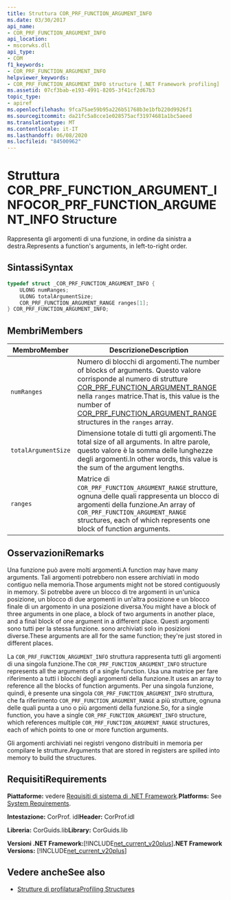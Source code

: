 ```yaml
---
title: Struttura COR_PRF_FUNCTION_ARGUMENT_INFO
ms.date: 03/30/2017
api_name:
- COR_PRF_FUNCTION_ARGUMENT_INFO
api_location:
- mscorwks.dll
api_type:
- COM
f1_keywords:
- COR_PRF_FUNCTION_ARGUMENT_INFO
helpviewer_keywords:
- COR_PRF_FUNCTION_ARGUMENT_INFO structure [.NET Framework profiling]
ms.assetid: 07cf3bab-e193-4991-8205-3f41cf2d67b3
topic_type:
- apiref
ms.openlocfilehash: 9fca75ae59b95a226b51768b3e1bfb220d9926f1
ms.sourcegitcommit: da21fc5a8cce1e028575acf31974681a1bc5aeed
ms.translationtype: MT
ms.contentlocale: it-IT
ms.lasthandoff: 06/08/2020
ms.locfileid: "84500962"
---
```

# <a name="cor_prf_function_argument_info-structure"></a><span data-ttu-id="5e0db-102">Struttura COR_PRF_FUNCTION_ARGUMENT_INFO</span><span class="sxs-lookup"><span data-stu-id="5e0db-102">COR_PRF_FUNCTION_ARGUMENT_INFO Structure</span></span>
<span data-ttu-id="5e0db-103">Rappresenta gli argomenti di una funzione, in ordine da sinistra a destra.</span><span class="sxs-lookup"><span data-stu-id="5e0db-103">Represents a function's arguments, in left-to-right order.</span></span>  
  
## <a name="syntax"></a><span data-ttu-id="5e0db-104">Sintassi</span><span class="sxs-lookup"><span data-stu-id="5e0db-104">Syntax</span></span>  
  
```cpp  
typedef struct _COR_PRF_FUNCTION_ARGUMENT_INFO {  
    ULONG numRanges;  
    ULONG totalArgumentSize;  
    COR_PRF_FUNCTION_ARGUMENT_RANGE ranges[1];  
} COR_PRF_FUNCTION_ARGUMENT_INFO;  
```  
  
## <a name="members"></a><span data-ttu-id="5e0db-105">Membri</span><span class="sxs-lookup"><span data-stu-id="5e0db-105">Members</span></span>  
  
|<span data-ttu-id="5e0db-106">Membro</span><span class="sxs-lookup"><span data-stu-id="5e0db-106">Member</span></span>|<span data-ttu-id="5e0db-107">Descrizione</span><span class="sxs-lookup"><span data-stu-id="5e0db-107">Description</span></span>|  
|------------|-----------------|  
|`numRanges`|<span data-ttu-id="5e0db-108">Numero di blocchi di argomenti.</span><span class="sxs-lookup"><span data-stu-id="5e0db-108">The number of blocks of arguments.</span></span> <span data-ttu-id="5e0db-109">Questo valore corrisponde al numero di strutture [COR_PRF_FUNCTION_ARGUMENT_RANGE](cor-prf-function-argument-range-structure.md) nella `ranges` matrice.</span><span class="sxs-lookup"><span data-stu-id="5e0db-109">That is, this value is the number of [COR_PRF_FUNCTION_ARGUMENT_RANGE](cor-prf-function-argument-range-structure.md) structures in the `ranges` array.</span></span>|  
|`totalArgumentSize`|<span data-ttu-id="5e0db-110">Dimensione totale di tutti gli argomenti.</span><span class="sxs-lookup"><span data-stu-id="5e0db-110">The total size of all arguments.</span></span> <span data-ttu-id="5e0db-111">In altre parole, questo valore è la somma delle lunghezze degli argomenti.</span><span class="sxs-lookup"><span data-stu-id="5e0db-111">In other words, this value is the sum of the argument lengths.</span></span>|  
|`ranges`|<span data-ttu-id="5e0db-112">Matrice di `COR_PRF_FUNCTION_ARGUMENT_RANGE` strutture, ognuna delle quali rappresenta un blocco di argomenti della funzione.</span><span class="sxs-lookup"><span data-stu-id="5e0db-112">An array of `COR_PRF_FUNCTION_ARGUMENT_RANGE` structures, each of which represents one block of function arguments.</span></span>|  
  
## <a name="remarks"></a><span data-ttu-id="5e0db-113">Osservazioni</span><span class="sxs-lookup"><span data-stu-id="5e0db-113">Remarks</span></span>  
 <span data-ttu-id="5e0db-114">Una funzione può avere molti argomenti.</span><span class="sxs-lookup"><span data-stu-id="5e0db-114">A function may have many arguments.</span></span> <span data-ttu-id="5e0db-115">Tali argomenti potrebbero non essere archiviati in modo contiguo nella memoria.</span><span class="sxs-lookup"><span data-stu-id="5e0db-115">Those arguments might not be stored contiguously in memory.</span></span> <span data-ttu-id="5e0db-116">Si potrebbe avere un blocco di tre argomenti in un'unica posizione, un blocco di due argomenti in un'altra posizione e un blocco finale di un argomento in una posizione diversa.</span><span class="sxs-lookup"><span data-stu-id="5e0db-116">You might have a block of three arguments in one place, a block of two arguments in another place, and a final block of one argument in a different place.</span></span> <span data-ttu-id="5e0db-117">Questi argomenti sono tutti per la stessa funzione. sono archiviati solo in posizioni diverse.</span><span class="sxs-lookup"><span data-stu-id="5e0db-117">These arguments are all for the same function; they're just stored in different places.</span></span>  
  
 <span data-ttu-id="5e0db-118">La `COR_PRF_FUNCTION_ARGUMENT_INFO` struttura rappresenta tutti gli argomenti di una singola funzione.</span><span class="sxs-lookup"><span data-stu-id="5e0db-118">The `COR_PRF_FUNCTION_ARGUMENT_INFO` structure represents all the arguments of a single function.</span></span> <span data-ttu-id="5e0db-119">Usa una matrice per fare riferimento a tutti i blocchi degli argomenti della funzione.</span><span class="sxs-lookup"><span data-stu-id="5e0db-119">It uses an array to reference all the blocks of function arguments.</span></span> <span data-ttu-id="5e0db-120">Per una singola funzione, quindi, è presente una singola `COR_PRF_FUNCTION_ARGUMENT_INFO` struttura, che fa riferimento `COR_PRF_FUNCTION_ARGUMENT_RANGE` a più strutture, ognuna delle quali punta a uno o più argomenti della funzione.</span><span class="sxs-lookup"><span data-stu-id="5e0db-120">So, for a single function, you have a single `COR_PRF_FUNCTION_ARGUMENT_INFO` structure, which references multiple `COR_PRF_FUNCTION_ARGUMENT_RANGE` structures, each of which points to one or more function arguments.</span></span>  
  
 <span data-ttu-id="5e0db-121">Gli argomenti archiviati nei registri vengono distribuiti in memoria per compilare le strutture.</span><span class="sxs-lookup"><span data-stu-id="5e0db-121">Arguments that are stored in registers are spilled into memory to build the structures.</span></span>  
  
## <a name="requirements"></a><span data-ttu-id="5e0db-122">Requisiti</span><span class="sxs-lookup"><span data-stu-id="5e0db-122">Requirements</span></span>  
 <span data-ttu-id="5e0db-123">**Piattaforme:** vedere [Requisiti di sistema di .NET Framework](../../get-started/system-requirements.md).</span><span class="sxs-lookup"><span data-stu-id="5e0db-123">**Platforms:** See [System Requirements](../../get-started/system-requirements.md).</span></span>  
  
 <span data-ttu-id="5e0db-124">**Intestazione:** CorProf. idl</span><span class="sxs-lookup"><span data-stu-id="5e0db-124">**Header:** CorProf.idl</span></span>  
  
 <span data-ttu-id="5e0db-125">**Libreria:** CorGuids.lib</span><span class="sxs-lookup"><span data-stu-id="5e0db-125">**Library:** CorGuids.lib</span></span>  
  
 <span data-ttu-id="5e0db-126">**Versioni .NET Framework:**[!INCLUDE[net_current_v20plus](../../../../includes/net-current-v20plus-md.md)]</span><span class="sxs-lookup"><span data-stu-id="5e0db-126">**.NET Framework Versions:** [!INCLUDE[net_current_v20plus](../../../../includes/net-current-v20plus-md.md)]</span></span>  
  
## <a name="see-also"></a><span data-ttu-id="5e0db-127">Vedere anche</span><span class="sxs-lookup"><span data-stu-id="5e0db-127">See also</span></span>

- [<span data-ttu-id="5e0db-128">Strutture di profilatura</span><span class="sxs-lookup"><span data-stu-id="5e0db-128">Profiling Structures</span></span>](profiling-structures.md)

